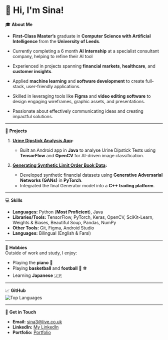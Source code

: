 # 👋 Hi, I'm Sina! 

🎓 **About Me**  
- **First-Class Master’s** graduate in **Computer Science with Artificial Intelligence** from the **University of Leeds**.

- Currently completing a 6 month **AI Internship** at a specialist consultant company, helping to refine their AI tool
  
- Experienced in projects spanning **financial markets**, **healthcare**, and **customer insights**.
  
- Applied **machine learning** and **software development** to create full-stack, user-friendly applications.
  
- Skilled in leveraging tools like **Figma** and **video editing software** to design engaging wireframes, graphic assets, and presentations.
  
- Passionate about effectively communicating ideas and creating impactful solutions.

---

🚀 **Projects**  
1. **[Urine Dipstick Analysis App](https://gitlab.com/comp3931-final-project/phoenixapp/-/wikis/Guides/How-to-Run-Urine-Dipstick-Analysis-App):**  
   - Built an Android app in **Java** to analyse Urine Dipstick Tests using **TensorFlow** and **OpenCV** for AI-driven image classification.  

2. **[Generating Synthetic Limit Order Book Data](https://github.com/sc19sgs/Generating-Synthetic-Limit-Order-Book-Data):**  
   - Developed synthetic financial datasets using **Generative Adversarial Networks (GANs)** in **PyTorch**.  
   - Integrated the final Generator model into a **C++ trading platform**.  

---

💻 **Skills**  
- **Languages:** Python (**Most Proficient**), Java
- **Libraries/Tools:** TensorFlow, PyTorch, Keras, OpenCV, SciKit-Learn, Weights & Biases, Beautiful Soup, Pandas, NumPy  
- **Other Tools:** Git, Figma, Android Studio  
- **Languages:** Bilingual (English & Farsi)  
---

🏃  **Hobbies**  
Outside of work and study, I enjoy:  
- Playing the **piano** 🎵  
- Playing **basketball** and **football** 🏀 ⚽  
- Learning **Japanese** 🇯🇵  

---

📈 **GitHub**  
![Top Languages](https://github-readme-stats.vercel.app/api/top-langs/?username=sc19sgs&layout=compact&theme=radical)  

---

📩 **Get in Touch**  
- **Email:** [sina3@live.co.uk](mailto:sina3@live.co.uk)  
- **LinkedIn:** [My LinkedIn](https://www.linkedin.com/in/sina-ghanbari-saheli-0ba232171/)  
- **Portfolio:** [Portfolio](https://sina-gs.netlify.app/)  

